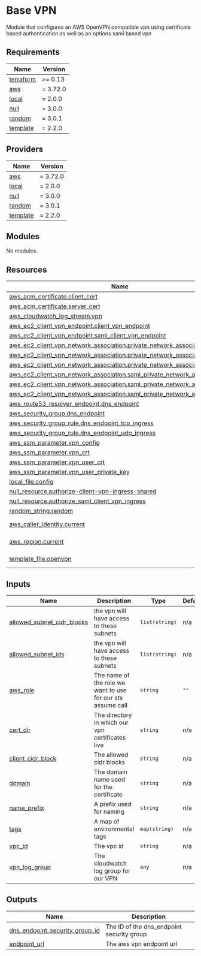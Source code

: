 # Base VPN

Module that configures an AWS OpenVPN compatible vpn using certificate based authentication as well as an
options saml based vpn

<!-- BEGIN_TF_DOCS -->
## Requirements

| Name | Version |
|------|---------|
| <a name="requirement_terraform"></a> [terraform](#requirement\_terraform) | >= 0.13 |
| <a name="requirement_aws"></a> [aws](#requirement\_aws) | = 3.72.0 |
| <a name="requirement_local"></a> [local](#requirement\_local) | = 2.0.0 |
| <a name="requirement_null"></a> [null](#requirement\_null) | = 3.0.0 |
| <a name="requirement_random"></a> [random](#requirement\_random) | = 3.0.1 |
| <a name="requirement_template"></a> [template](#requirement\_template) | = 2.2.0 |

## Providers

| Name | Version |
|------|---------|
| <a name="provider_aws"></a> [aws](#provider\_aws) | = 3.72.0 |
| <a name="provider_local"></a> [local](#provider\_local) | = 2.0.0 |
| <a name="provider_null"></a> [null](#provider\_null) | = 3.0.0 |
| <a name="provider_random"></a> [random](#provider\_random) | = 3.0.1 |
| <a name="provider_template"></a> [template](#provider\_template) | = 2.2.0 |

## Modules

No modules.

## Resources

| Name | Type |
|------|------|
| [aws_acm_certificate.client_cert](https://registry.terraform.io/providers/hashicorp/aws/3.72.0/docs/resources/acm_certificate) | resource |
| [aws_acm_certificate.server_cert](https://registry.terraform.io/providers/hashicorp/aws/3.72.0/docs/resources/acm_certificate) | resource |
| [aws_cloudwatch_log_stream.vpn](https://registry.terraform.io/providers/hashicorp/aws/3.72.0/docs/resources/cloudwatch_log_stream) | resource |
| [aws_ec2_client_vpn_endpoint.client_vpn_endpoint](https://registry.terraform.io/providers/hashicorp/aws/3.72.0/docs/resources/ec2_client_vpn_endpoint) | resource |
| [aws_ec2_client_vpn_endpoint.saml_client_vpn_endpoint](https://registry.terraform.io/providers/hashicorp/aws/3.72.0/docs/resources/ec2_client_vpn_endpoint) | resource |
| [aws_ec2_client_vpn_network_association.private_network_association_a](https://registry.terraform.io/providers/hashicorp/aws/3.72.0/docs/resources/ec2_client_vpn_network_association) | resource |
| [aws_ec2_client_vpn_network_association.private_network_association_b](https://registry.terraform.io/providers/hashicorp/aws/3.72.0/docs/resources/ec2_client_vpn_network_association) | resource |
| [aws_ec2_client_vpn_network_association.private_network_association_c](https://registry.terraform.io/providers/hashicorp/aws/3.72.0/docs/resources/ec2_client_vpn_network_association) | resource |
| [aws_ec2_client_vpn_network_association.saml_private_network_association_a](https://registry.terraform.io/providers/hashicorp/aws/3.72.0/docs/resources/ec2_client_vpn_network_association) | resource |
| [aws_ec2_client_vpn_network_association.saml_private_network_association_b](https://registry.terraform.io/providers/hashicorp/aws/3.72.0/docs/resources/ec2_client_vpn_network_association) | resource |
| [aws_ec2_client_vpn_network_association.saml_private_network_association_c](https://registry.terraform.io/providers/hashicorp/aws/3.72.0/docs/resources/ec2_client_vpn_network_association) | resource |
| [aws_route53_resolver_endpoint.dns_endpoint](https://registry.terraform.io/providers/hashicorp/aws/3.72.0/docs/resources/route53_resolver_endpoint) | resource |
| [aws_security_group.dns_endpoint](https://registry.terraform.io/providers/hashicorp/aws/3.72.0/docs/resources/security_group) | resource |
| [aws_security_group_rule.dns_endpoint_tcp_ingress](https://registry.terraform.io/providers/hashicorp/aws/3.72.0/docs/resources/security_group_rule) | resource |
| [aws_security_group_rule.dns_endpoint_udp_ingress](https://registry.terraform.io/providers/hashicorp/aws/3.72.0/docs/resources/security_group_rule) | resource |
| [aws_ssm_parameter.vpn_config](https://registry.terraform.io/providers/hashicorp/aws/3.72.0/docs/resources/ssm_parameter) | resource |
| [aws_ssm_parameter.vpn_crt](https://registry.terraform.io/providers/hashicorp/aws/3.72.0/docs/resources/ssm_parameter) | resource |
| [aws_ssm_parameter.vpn_user_crt](https://registry.terraform.io/providers/hashicorp/aws/3.72.0/docs/resources/ssm_parameter) | resource |
| [aws_ssm_parameter.vpn_user_private_key](https://registry.terraform.io/providers/hashicorp/aws/3.72.0/docs/resources/ssm_parameter) | resource |
| [local_file.config](https://registry.terraform.io/providers/hashicorp/local/2.0.0/docs/resources/file) | resource |
| [null_resource.authorize-client-vpn-ingress-shared](https://registry.terraform.io/providers/hashicorp/null/3.0.0/docs/resources/resource) | resource |
| [null_resource.authorize_saml_client_vpn_ingress](https://registry.terraform.io/providers/hashicorp/null/3.0.0/docs/resources/resource) | resource |
| [random_string.random](https://registry.terraform.io/providers/hashicorp/random/3.0.1/docs/resources/string) | resource |
| [aws_caller_identity.current](https://registry.terraform.io/providers/hashicorp/aws/3.72.0/docs/data-sources/caller_identity) | data source |
| [aws_region.current](https://registry.terraform.io/providers/hashicorp/aws/3.72.0/docs/data-sources/region) | data source |
| [template_file.openvpn](https://registry.terraform.io/providers/hashicorp/template/2.2.0/docs/data-sources/file) | data source |

## Inputs

| Name | Description | Type | Default | Required |
|------|-------------|------|---------|:--------:|
| <a name="input_allowed_subnet_cidr_blocks"></a> [allowed\_subnet\_cidr\_blocks](#input\_allowed\_subnet\_cidr\_blocks) | the vpn will have access to these subnets | `list(string)` | n/a | yes |
| <a name="input_allowed_subnet_ids"></a> [allowed\_subnet\_ids](#input\_allowed\_subnet\_ids) | the vpn will have access to these subnets | `list(string)` | n/a | yes |
| <a name="input_aws_role"></a> [aws\_role](#input\_aws\_role) | The name of the role we want to use for our sts assume call | `string` | `""` | no |
| <a name="input_cert_dir"></a> [cert\_dir](#input\_cert\_dir) | The directory in which our vpn certificates live | `string` | n/a | yes |
| <a name="input_client_cidr_block"></a> [client\_cidr\_block](#input\_client\_cidr\_block) | The allowed cidr blocks | `string` | n/a | yes |
| <a name="input_domain"></a> [domain](#input\_domain) | The domain name used for the certificate | `string` | n/a | yes |
| <a name="input_name_prefix"></a> [name\_prefix](#input\_name\_prefix) | A prefix used for naming | `string` | n/a | yes |
| <a name="input_tags"></a> [tags](#input\_tags) | A map of environmental tags | `map(string)` | n/a | yes |
| <a name="input_vpc_id"></a> [vpc\_id](#input\_vpc\_id) | The vpc id | `string` | n/a | yes |
| <a name="input_vpn_log_group"></a> [vpn\_log\_group](#input\_vpn\_log\_group) | The cloudwatch log group for our VPN | `any` | n/a | yes |

## Outputs

| Name | Description |
|------|-------------|
| <a name="output_dns_endpoint_security_group_id"></a> [dns\_endpoint\_security\_group\_id](#output\_dns\_endpoint\_security\_group\_id) | The ID of the dns\_endpoint security group |
| <a name="output_endpoint_url"></a> [endpoint\_url](#output\_endpoint\_url) | The aws vpn endpoint url |
<!-- END_TF_DOCS -->
